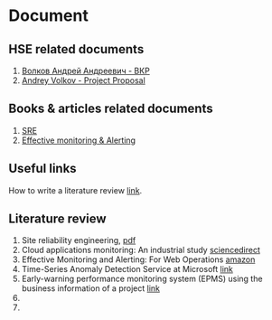# Document

## HSE related documents

1. [Волков Андрей Андреевич - ВКР](Волков%20Андрей%20Андреевич%20-%20ВКР.docx)
2. [Andrey Volkov - Project Proposal](Andrey%20Volkov%20-%20Project%20Proposal.docx)

## Books & articles related documents

1. [SRE](books/Site%20Reliability%20Engineering%20-%202019.pdf)
2. [Effective monitoring & Alerting](books/Effective%20Monitoring%20and%20Alerting_%20For%20Web%20Operations%20(%20PDFDrive%20).pdf)

## Useful links

How to write a literature review [link](https://www.scribbr.com/dissertation/literature-review/).

## Literature review

1. Site reliability engineering, [pdf](books/Site%20Reliability%20Engineering%20-%202019.pdf)
2. Cloud applications monitoring: An industrial study [sciencedirect](https://www.sciencedirect.com/science/article/pii/S0950584920301452)
3. Effective Monitoring and Alerting: For Web Operations [amazon](https://www.amazon.com/Effective-Monitoring-Alerting-Web-Operations/dp/1449333524)
4. Time-Series Anomaly Detection Service at Microsoft [link](https://dl.acm.org/doi/abs/10.1145/3292500.3330680)
5. Early-warning performance monitoring system (EPMS) using the business information of a project [link](https://www.sciencedirect.com/science/article/abs/pii/S026378631731253X)
6. 
7. 
